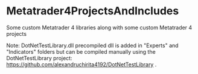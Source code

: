 # Metatrader4ProjectsAndIncludes
Some custom Metatrader 4 libraries along with some custom Metatrader 4 projects

Note: DotNetTestLibrary.dll precompiled dll is added in "Experts" and "Indicators" folders but can be compiled manually using the DotNetTestLibrary project: https://github.com/alexandruchirita4192/DotNetTestLibrary .
